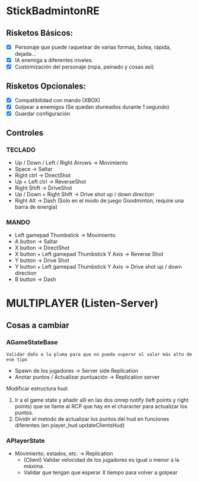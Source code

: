 # StickBadmintonRE


## Risketos Básicos:

- [X] Personaje que puede raquetear de varias formas, bolea, rápida, dejada... 
- [X] IA enemiga a diferentes niveles.
- [X] Customización del personaje (ropa, peinado y cosas así)

## Risketos Opcionales:

- [X] Compatibilidad con mando (XBOX)
- [X] Golpear a enemigos (Se quedan stuneados durante 1 segundo)
- [X] Guardar configuración

## Controles

### TECLADO
- Up / Down / Left / Right Arrows -> Movimiento
- Space -> Saltar
- Right ctrl -> DirectShot
- Up + Left ctrl -> ReverseShot
- Right Shift -> DriveShot
- Up / Down + Right Shift -> Drive shot up / down direction
- Right Alt -> Dash (Solo en el modo de juego Goodminton, require una barra de energia)

### MANDO
- Left gamepad Thumbstick -> Movimiento
- A button -> Saltar
- X button -> DirectShot
- X button + Left gamepad Thumbstick Y Axis -> Reverse Shot 
- Y button -> Drive Shot
- Y button + Left gamepad Thumbstick Y Axis -> Drive shot up / down direction
- B button -> Dash

# MULTIPLAYER (Listen-Server)

## Cosas a cambiar

### AGameStateBase

    Validar daño a la pluma para que no pueda superar el valor más alto de ese tipo
    
- Spawn de los jugadores -> Server side Replication
- Anotar puntos / Actualizar puntuación -> Replication server

Modificar estructura hud: 
1. Ir a el game state y añadir alli en las dos onrep notify (left points y right points) que se llame al RCP que hay en el character para actualizar los puntos.
2. Dividir el metodo de actualizar los puntos del hud en funciones diferentes (en player_hud updateClientsHud)

### APlayerState
- Movimiento, estados, etc. -> Replication
    - (Client) Validar velocidad de los jugadores es igual o menor a la máxima
    - Validar que tengan que esperar X tiempo para volver a golpear
